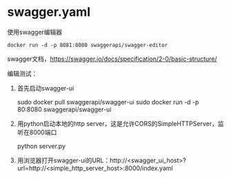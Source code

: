 # swagger.yaml

使用swagger编辑器

	docker run -d -p 8081:8080 swaggerapi/swagger-editor

swagger文档，https://swagger.io/docs/specification/2-0/basic-structure/

编辑测试：

1. 首先启动swagger-ui

    sudo docker pull swaggerapi/swagger-ui
    sudo docker run -d -p 80:8080 swaggerapi/swagger-ui

2. 用python启动本地的http server，这是允许CORS的SimpleHTTPServer，监听在8000端口

   python server.py

3. 用浏览器打开swagger-ui的URL：http://<swagger_ui_host>?url=http://<simple_http_server_host>:8000/index.yaml
